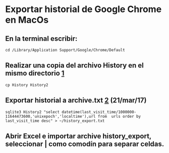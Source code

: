 # Exportar historial de Google Chrome en MacOs

## En la terminal escribir:

`cd /Library/Application Support/Google/Chrome/Default`

## Realizar una copia del archivo History en el mismo directorio [1](21/mar/17)

`cp History History2`

## Exportar historial a archive.txt [2] (21/mar/17)

`sqlite3 History2 "select datetime(last_visit_time/1000000-11644473600,'unixepoch','localtime'),url from  urls order by last_visit_time desc" > ~/history_export.txt`

## Abrir Excel e importar archive history_export, seleccionar | como comodín para separar celdas.

[1]: http://www.computerhope.com/unix/ucp.htm 
[2]: https://superuser.com/questions/602252/can-chrome-browser-history-be-exported-to-an-html-file

